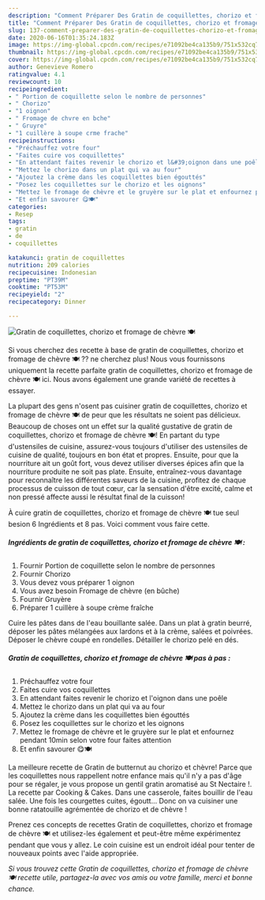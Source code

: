 ```yaml
---
description: "Comment Préparer Des Gratin de coquillettes, chorizo et fromage de chèvre 🍽"
title: "Comment Préparer Des Gratin de coquillettes, chorizo et fromage de chèvre 🍽"
slug: 137-comment-preparer-des-gratin-de-coquillettes-chorizo-et-fromage-de-chevre
date: 2020-06-16T01:35:24.183Z
image: https://img-global.cpcdn.com/recipes/e71092be4ca135b9/751x532cq70/gratin-de-coquillettes-chorizo-et-fromage-de-chevre-🍽-photo-principale-de-la-recette.jpg
thumbnail: https://img-global.cpcdn.com/recipes/e71092be4ca135b9/751x532cq70/gratin-de-coquillettes-chorizo-et-fromage-de-chevre-🍽-photo-principale-de-la-recette.jpg
cover: https://img-global.cpcdn.com/recipes/e71092be4ca135b9/751x532cq70/gratin-de-coquillettes-chorizo-et-fromage-de-chevre-🍽-photo-principale-de-la-recette.jpg
author: Genevieve Romero
ratingvalue: 4.1
reviewcount: 10
recipeingredient:
- " Portion de coquillette selon le nombre de personnes"
- " Chorizo"
- "1 oignon"
- " Fromage de chvre en bche"
- " Gruyre"
- "1 cuillère à soupe crme frache"
recipeinstructions:
- "Préchauffez votre four"
- "Faites cuire vos coquillettes"
- "En attendant faites revenir le chorizo et l&#39;oignon dans une poêle"
- "Mettez le chorizo dans un plat qui va au four"
- "Ajoutez la crème dans les coquillettes bien égouttés"
- "Posez les coquillettes sur le chorizo et les oignons"
- "Mettez le fromage de chèvre et le gruyère sur le plat et enfournez pendant 10min selon votre four faites attention"
- "Et enfin savourer 😋🍽"
categories:
- Resep
tags:
- gratin
- de
- coquillettes

katakunci: gratin de coquillettes 
nutrition: 209 calories
recipecuisine: Indonesian
preptime: "PT39M"
cooktime: "PT53M"
recipeyield: "2"
recipecategory: Dinner

---
```



![Gratin de coquillettes, chorizo et fromage de chèvre 🍽](https://img-global.cpcdn.com/recipes/e71092be4ca135b9/751x532cq70/gratin-de-coquillettes-chorizo-et-fromage-de-chevre-🍽-photo-principale-de-la-recette.jpg)

Si vous cherchez des recette à base de gratin de coquillettes, chorizo et fromage de chèvre 🍽 ?? ne cherchez plus! Nous vous fournissons uniquement la recette parfaite gratin de coquillettes, chorizo et fromage de chèvre 🍽 ici. Nous avons également une grande variété de recettes à essayer.

La plupart des gens n'osent pas cuisiner gratin de coquillettes, chorizo et fromage de chèvre 🍽 de peur que les résultats ne soient pas délicieux. Beaucoup de choses ont un effet sur la qualité gustative de gratin de coquillettes, chorizo et fromage de chèvre 🍽! En partant du type d'ustensiles de cuisine, assurez-vous toujours d'utiliser des ustensiles de cuisine de qualité, toujours en bon état et propres. Ensuite, pour que la nourriture ait un goût fort, vous devez utiliser diverses épices afin que la nourriture produite ne soit pas plate. Ensuite, entraînez-vous davantage pour reconnaître les différentes saveurs de la cuisine, profitez de chaque processus de cuisson de tout cœur, car la sensation d'être excité, calme et non pressé affecte aussi le résultat final de la cuisson!

<!--inarticleads1-->

À cuire gratin de coquillettes, chorizo et fromage de chèvre 🍽 tue seul besion 6 Ingrédients et 8 pas. Voici comment vous faire cette.

##### Ingrédients de gratin de coquillettes, chorizo et fromage de chèvre 🍽 :

1. Fournir  Portion de coquillette selon le nombre de personnes
1. Fournir  Chorizo
1. Vous devez vous préparer 1 oignon
1. Vous avez besoin  Fromage de chèvre (en bûche)
1. Fournir  Gruyère
1. Préparer 1 cuillère à soupe crème fraîche


Cuire les pâtes dans de l&#39;eau bouillante salée. Dans un plat à gratin beurré, déposer les pâtes mélangées aux lardons et à la crème, salées et poivrées. Déposer le chèvre coupé en rondelles. Détailler le chorizo pelé en dés. 

<!--inarticleads2-->

##### Gratin de coquillettes, chorizo et fromage de chèvre 🍽 pas à pas :

1. Préchauffez votre four
1. Faites cuire vos coquillettes
1. En attendant faites revenir le chorizo et l&#39;oignon dans une poêle
1. Mettez le chorizo dans un plat qui va au four
1. Ajoutez la crème dans les coquillettes bien égouttés
1. Posez les coquillettes sur le chorizo et les oignons
1. Mettez le fromage de chèvre et le gruyère sur le plat et enfournez pendant 10min selon votre four faites attention
1. Et enfin savourer 😋🍽


La meilleure recette de Gratin de butternut au chorizo et chèvre! Parce que les coquillettes nous rappellent notre enfance mais qu&#39;il n&#39;y a pas d&#39;âge pour se régaler, je vous propose un gentil gratin aromatisé au St Nectaire !. La recette par Cooking &amp; Cakes. Dans une casserole, faites bouillir de l&#39;eau salée. Une fois les courgettes cuites, égoutt… Donc on va cuisiner une bonne ratatouille agrémentée de chorizo et de chèvre ! 

<!--inarticleads1-->

<p>
Prenez ces concepts de recettes Gratin de coquillettes, chorizo et fromage de chèvre 🍽 et utilisez-les également et peut-être même expérimentez pendant que vous y allez. Le coin cuisine est un endroit idéal pour tenter de nouveaux points avec l'aide appropriée.
</p>

<p>
<i>Si vous trouvez cette Gratin de coquillettes, chorizo et fromage de chèvre 🍽 recette utile, partagez-la avec vos amis ou votre famille, merci et bonne chance.</i>
</p>
